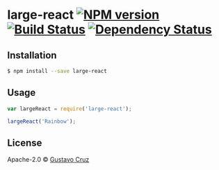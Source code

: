 # large-react [![NPM version][npm-image]][npm-url] [![Build Status][travis-image]][travis-url] [![Dependency Status][daviddm-image]][daviddm-url]
> 

## Installation

```sh
$ npm install --save large-react
```

## Usage

```js
var largeReact = require('large-react');

largeReact('Rainbow');
```
## License

Apache-2.0 © [Gustavo Cruz]()


[npm-image]: https://badge.fury.io/js/large-react.svg
[npm-url]: https://npmjs.org/package/large-react
[travis-image]: https://travis-ci.org//large-react.svg?branch=master
[travis-url]: https://travis-ci.org//large-react
[daviddm-image]: https://david-dm.org//large-react.svg?theme=shields.io
[daviddm-url]: https://david-dm.org//large-react

